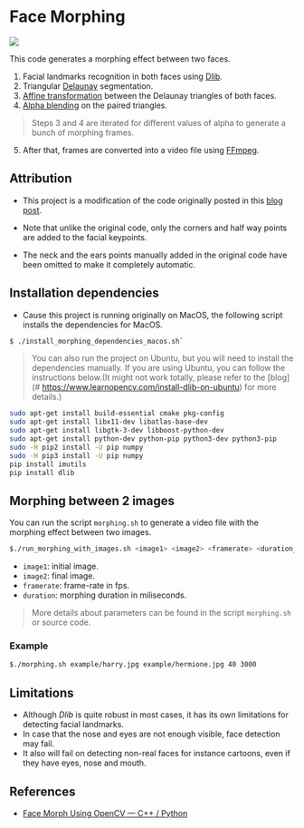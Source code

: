 # Face Morphing

![](./example/harry-hermione.gif)

This code generates a morphing effect between two faces.		
1. Facial landmarks recognition in both faces using [Dlib](http://dlib.net).
2. Triangular [Delaunay](https://en.wikipedia.org/wiki/Delaunay_triangulation) segmentation.	
3. [Affine transformation](https://en.wikipedia.org/wiki/Affine_transformation) between the Delaunay triangles of both faces.
4. [Alpha blending](https://en.wikipedia.org/wiki/Alpha_compositing#Alpha_blending) on the paired triangles.	
> Steps 3 and 4 are iterated for different values of alpha to generate a bunch of morphing frames.		
5. After that, frames are converted into a video file using [FFmpeg](https://ffmpeg.org).

## Attribution

- This project is a modification of the code originally posted in this [blog post](https://www.learnopencv.com/face-morph-using-opencv-cpp-python/). 

- Note that unlike the original code, only the corners and half way points are added to the facial keypoints.	
- The neck and the ears points manually added in the original code have been omitted to make it completely automatic.

## Installation dependencies

- Cause this project is running originally on MacOS, the following script installs the dependencies for MacOS.

```bash
$ ./install_morphing_dependencies_macos.sh`
```

> You can also run the project on Ubuntu, but you will need to install the dependencies manually.
> If you are using Ubuntu, you can follow the instructions below.(It might not work totally, please refer to the [blog](# https://www.learnopencv.com/install-dlib-on-ubuntu) for more details.)

```bash
sudo apt-get install build-essential cmake pkg-config
sudo apt-get install libx11-dev libatlas-base-dev
sudo apt-get install libgtk-3-dev libboost-python-dev
sudo apt-get install python-dev python-pip python3-dev python3-pip
sudo -H pip2 install -U pip numpy
sudo -H pip3 install -U pip numpy
pip install imutils
pip install dlib
```

## Morphing between 2 images

You can run the script `morphing.sh` to generate a video file with the morphing effect between two images.

```bash
$./run_morphing_with_images.sh <image1> <image2> <framerate> <duration_milis>
```

- `image1`: initial image.	
- `image2`: final image.	
- `framerate`: frame-rate in fps.	
- `duration`: morphing duration in miliseconds.

> More details about parameters can be found in the script `morphing.sh` or source code.

### Example

```bash
$./morphing.sh example/harry.jpg example/hermione.jpg 40 3000
```

## Limitations

- Although *Dlib* is quite robust in most cases, it has its own limitations for detecting facial landmarks.	
- In case that the nose and eyes are not enough visible, face detection may fail.
- It also will fail on detecting non-real faces for instance cartoons, even if they have eyes, nose and mouth.

## References

- [Face Morph Using OpenCV — C++ / Python](https://www.learnopencv.com/face-morph-using-opencv-cpp-python/)